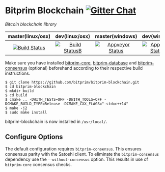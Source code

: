 # Bitprim Blockchain <a target="_blank" href="https://gitter.im/bitprim/Lobby">![Gitter Chat][badge.Gitter]</a>

*Bitcoin blockchain library*

| **master(linux/osx)** | **dev(linux/osx)**   | **master(windows)**   | **dev(windows)** |
|:------:|:-:|:-:|:-:|
| [![Build Status](https://travis-ci.org/bitprim/bitprim-blockchain.svg)](https://travis-ci.org/bitprim/bitprim-blockchain)       | [![Build StatusB](https://travis-ci.org/bitprim/bitprim-blockchain.svg?branch=dev)](https://travis-ci.org/bitprim/bitprim-blockchain?branch=dev)  | [![Appveyor Status](https://ci.appveyor.com/api/projects/status/github/bitprim/bitprim-blockchain?svg=true)](https://ci.appveyor.com/project/bitprim/bitprim-blockchain)  | [![Appveyor StatusB](https://ci.appveyor.com/api/projects/status/github/bitprim/bitprim-blockchain?branch=dev&svg=true)](https://ci.appveyor.com/project/bitprim/bitprim-blockchain?branch=dev)  |

Make sure you have installed [bitprim-core](https://github.com/bitprim/bitprim-core), [bitprim-database](https://github.com/bitprim/bitprim-database) and [bitprim-consensus](https://github.com/bitprim/bitprim-consensus) (optional) beforehand according to their respective build instructions.

```
$ git clone https://github.com/bitprim/bitprim-blockchain.git
$ cd bitprim-blockchain
$ mkdir build
$ cd build
$ cmake .. -DWITH_TESTS=OFF -DWITH_TOOLS=OFF -DCMAKE_BUILD_TYPE=Release -DCMAKE_CXX_FLAGS="-std=c++14"
$ make -j2 
$ sudo make install
```

bitprim-blockchain is now installed in `/usr/local/`.

## Configure Options

The default configuration requires `bitprim-consensus`. This ensures consensus parity with the Satoshi client. To eliminate the `bitprim-consensus` dependency use the `--without-consensus` option. This results in use of `bitprim-core` consensus checks.

[badge.Gitter]: https://img.shields.io/badge/gitter-join%20chat-blue.svg
